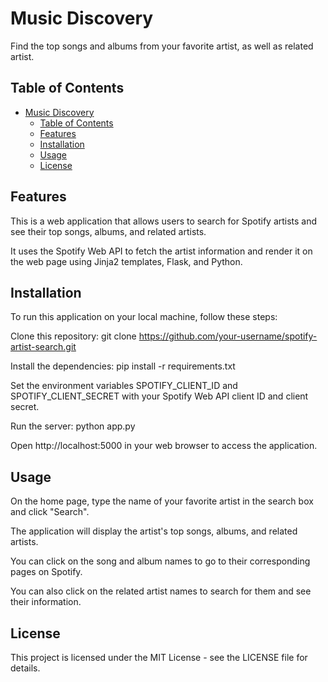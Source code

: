 # Music Discovery

Find the top songs and albums from your favorite artist, as well as related artist.

## Table of Contents

- [Music Discovery](#music-discovery)
  - [Table of Contents](#table-of-contents)
  - [Features](#features)
  - [Installation](#installation)
  - [Usage](#usage)
  - [License](#license)

## Features

This is a web application that allows users to search for Spotify artists and see their top songs, albums, and related artists.

It uses the Spotify Web API to fetch the artist information and render it on the web page using Jinja2 templates, Flask, and Python.

## Installation

To run this application on your local machine, follow these steps:

Clone this repository: git clone https://github.com/your-username/spotify-artist-search.git

Install the dependencies: pip install -r requirements.txt

Set the environment variables SPOTIFY_CLIENT_ID and SPOTIFY_CLIENT_SECRET with your Spotify Web API client ID and client secret.

Run the server: python app.py

Open http://localhost:5000 in your web browser to access the application.

## Usage

On the home page, type the name of your favorite artist in the search box and click "Search".

The application will display the artist's top songs, albums, and related artists.

You can click on the song and album names to go to their corresponding pages on Spotify.

You can also click on the related artist names to search for them and see their information.

## License

This project is licensed under the MIT License - see the LICENSE file for details.
